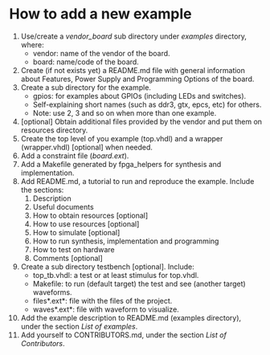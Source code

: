# How to add a new example
1. Use/create a *vendor_board* sub directory under *examples* directory, where:
   * vendor: name of the vendor of the board.
   * board: name/code of the board.
2. Create (if not exists yet) a README.md file with general information about Features, Power Supply and Programming Options of the board.
3. Create a sub directory for the example.
   * gpios: for examples about GPIOs (including LEDs and switches).
   * Self-explaining short names (such as ddr3, gtx, epcs, etc) for others.
   * Note: use 2, 3 and so on when more than one example.
4. [optional] Obtain additional files provided by the vendor and put them on resources directory.
5. Create the top level of you example (top.vhdl) and a wrapper (wrapper.vhdl) [optional] when needed.
6. Add a constraint file (*board.ext*).
7. Add a Makefile generated by fpga_helpers for synthesis and implementation.
8. Add README.md, a tutorial to run and reproduce the example. Include the sections:
   1. Description
   2. Useful documents
   3. How to obtain resources [optional]
   4. How to use resources [optional]
   5. How to simulate [optional]
   6. How to run synthesis, implementation and programming
   7. How to test on hardware
   8. Comments [optional]
9. Create a sub directory testbench [optional]. Include:
   * top_tb.vhdl: a test or at least stimulus for top.vhdl.
   * Makefile: to run (default target) the test and see (another target) waveforms.
   * files*.ext*: file with the files of the project.
   * waves*.ext*: file with waveform to visualize.
10. Add the example description to README.md (examples directory), under the section *List of examples*.
11. Add yourself to CONTRIBUTORS.md, under the section *List of Contributors*.
